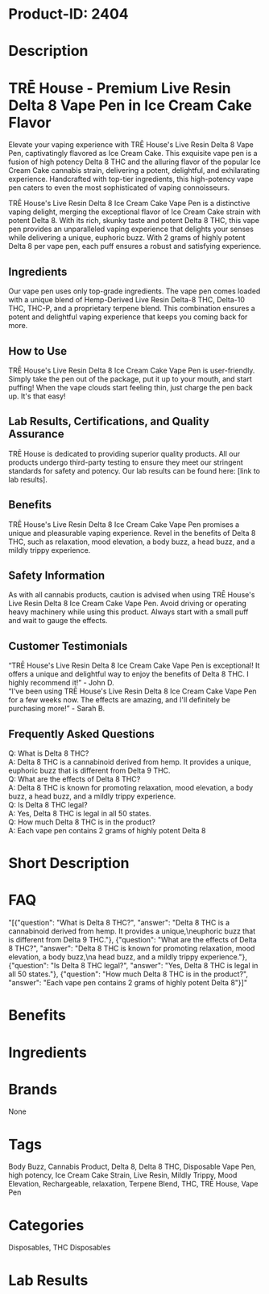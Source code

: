 # Product-ID: 2404

# Description

<h1>TRĒ House - Premium Live Resin Delta 8 Vape Pen in Ice Cream Cake Flavor</h1>
<p>Elevate your vaping experience with TRĒ House's Live Resin Delta 8 Vape Pen, captivatingly flavored as Ice Cream Cake. This exquisite vape pen is a fusion of high potency Delta 8 THC and the alluring flavor of the popular Ice Cream Cake cannabis strain, delivering a potent, delightful, and exhilarating experience. Handcrafted with top-tier ingredients, this high-potency vape pen caters to even the most sophisticated of vaping connoisseurs.</p>
<p>TRĒ House's Live Resin Delta 8 Ice Cream Cake Vape Pen is a distinctive vaping delight, merging the exceptional flavor of Ice Cream Cake strain with potent Delta 8. With its rich, skunky taste and potent Delta 8 THC, this vape pen provides an unparalleled vaping experience that delights your senses while delivering a unique, euphoric buzz. With 2 grams of highly potent Delta 8 per vape pen, each puff ensures a robust and satisfying experience.</p>
<h2>Ingredients</h2>
<p>Our vape pen uses only top-grade ingredients. The vape pen comes loaded with a unique blend of Hemp-Derived Live Resin Delta-8 THC, Delta-10 THC, THC-P, and a proprietary terpene blend. This combination ensures a potent and delightful vaping experience that keeps you coming back for more.</p>
<h2>How to Use</h2>
<p>TRĒ House's Live Resin Delta 8 Ice Cream Cake Vape Pen is user-friendly. Simply take the pen out of the package, put it up to your mouth, and start puffing! When the vape clouds start feeling thin, just charge the pen back up. It's that easy!</p>
<h2>Lab Results, Certifications, and Quality Assurance</h2>
<p>TRĒ House is dedicated to providing superior quality products. All our products undergo third-party testing to ensure they meet our stringent standards for safety and potency. Our lab results can be found here: [link to lab results].</p>
<h2>Benefits</h2>
<p>TRĒ House's Live Resin Delta 8 Ice Cream Cake Vape Pen promises a unique and pleasurable vaping experience. Revel in the benefits of Delta 8 THC, such as relaxation, mood elevation, a body buzz, a head buzz, and a mildly trippy experience.</p>
<h2>Safety Information</h2>
<p>As with all cannabis products, caution is advised when using TRĒ House's Live Resin Delta 8 Ice Cream Cake Vape Pen. Avoid driving or operating heavy machinery while using this product. Always start with a small puff and wait to gauge the effects.</p>
<h2>Customer Testimonials</h2>
<p>“TRĒ House's Live Resin Delta 8 Ice Cream Cake Vape Pen is exceptional! It offers a unique and delightful way to enjoy the benefits of Delta 8 THC. I highly recommend it!” - John D.<br />
“I've been using TRĒ House's Live Resin Delta 8 Ice Cream Cake Vape Pen for a few weeks now. The effects are amazing, and I'll definitely be purchasing more!” - Sarah B.</p>
<h2>Frequently Asked Questions</h2>
<p>Q: What is Delta 8 THC?<br />
A: Delta 8 THC is a cannabinoid derived from hemp. It provides a unique, euphoric buzz that is different from Delta 9 THC.<br />
Q: What are the effects of Delta 8 THC?<br />
A: Delta 8 THC is known for promoting relaxation, mood elevation, a body buzz, a head buzz, and a mildly trippy experience.<br />
Q: Is Delta 8 THC legal?<br />
A: Yes, Delta 8 THC is legal in all 50 states.<br />
Q: How much Delta 8 THC is in the product?<br />
A: Each vape pen contains 2 grams of highly potent Delta 8</p>


# Short Description



# FAQ
"[{\"question\": \"What is Delta 8 THC?\", \"answer\": \"Delta 8 THC is a cannabinoid derived from hemp. It provides a unique,\\neuphoric buzz that is different from Delta 9 THC.\"}, {\"question\": \"What are the effects of Delta 8 THC?\", \"answer\": \"Delta 8 THC is known for promoting relaxation, mood elevation, a body buzz,\\na head buzz, and a mildly trippy experience.\"}, {\"question\": \"Is Delta 8 THC legal?\", \"answer\": \"Yes, Delta 8 THC is legal in all 50 states.\"}, {\"question\": \"How much Delta 8 THC is in the product?\", \"answer\": \"Each vape pen contains 2 grams of highly potent Delta 8\"}]"

# Benefits



# Ingredients



# Brands

None

# Tags

Body Buzz, Cannabis Product, Delta 8, Delta 8 THC, Disposable Vape Pen, high potency, Ice Cream Cake Strain, Live Resin, Mildly Trippy, Mood Elevation, Rechargeable, relaxation, Terpene Blend, THC, TRĒ House, Vape Pen

# Categories

Disposables, THC Disposables

# Lab Results
